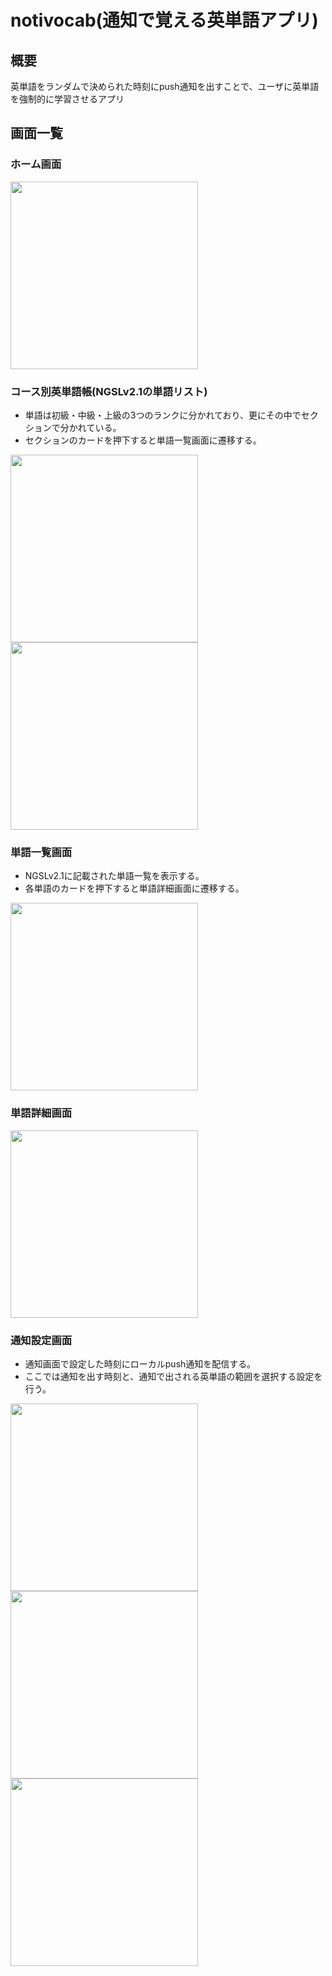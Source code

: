 # notivocab(通知で覚える英単語アプリ)

## 概要
英単語をランダムで決められた時刻にpush通知を出すことで、ユーザに英単語を強制的に学習させるアプリ


## 画面一覧

### ホーム画面
<img src="https://github.com/user-attachments/assets/ae7c8e84-f2c5-4ba5-9c80-cf05ecc9cd90" width="300">

### コース別英単語帳(NGSLv2.1の単語リスト)
- 単語は初級・中級・上級の3つのランクに分かれており、更にその中でセクションで分かれている。
- セクションのカードを押下すると単語一覧画面に遷移する。
<img src="https://github.com/user-attachments/assets/8aa9348c-6dde-4c7d-83d1-354910ffc32a" width="300">
<img src="https://github.com/user-attachments/assets/4cb71707-8fc8-4194-b693-428dd4f3c1fc" width="300">

### 単語一覧画面
- NGSLv2.1に記載された単語一覧を表示する。
- 各単語のカードを押下すると単語詳細画面に遷移する。
<img src="https://github.com/user-attachments/assets/84ffeeb0-34d3-43b5-bbcc-718a7c6b95ab" width="300">

### 単語詳細画面
<img src="https://github.com/user-attachments/assets/c6e87097-92b1-412f-89c9-306ed1404281" width="300">


### 通知設定画面
- 通知画面で設定した時刻にローカルpush通知を配信する。
- ここでは通知を出す時刻と、通知で出される英単語の範囲を選択する設定を行う。
<img src="https://github.com/user-attachments/assets/6180ec3d-f845-4625-ad38-efe7a2e059d9" width="300">
<img src="https://github.com/user-attachments/assets/2ecc11a1-59ca-47e3-949d-dc3d69dca280" width="300">
<img src="https://github.com/user-attachments/assets/10bdb100-8c46-4ee2-b519-42bef5d07b12" width="300">


